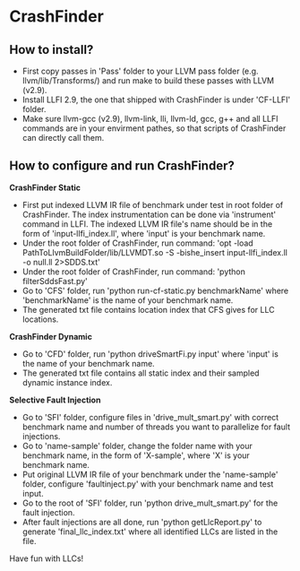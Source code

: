 CrashFinder
===================


How to install?
-----------------


 - First copy passes in 'Pass' folder to your LLVM pass folder (e.g. llvm/lib/Transforms/) and run make to build these passes with LLVM (v2.9).
 - Install LLFI 2.9, the one that shipped with CrashFinder is under 'CF-LLFI' folder.
 - Make sure llvm-gcc (v2.9), llvm-link, lli, llvm-ld, gcc, g++ and all LLFI commands are in your envirment pathes, so that scripts of CrashFinder can directly call them.



How to configure and run CrashFinder?
------------------------


**CrashFinder Static**

 - First put indexed LLVM IR file of benchmark under test in root folder of CrashFinder. The index instrumentation can be done via 'instrument' command in LLFI. The indexed LLVM IR file's name should be in the form of 'input-llfi_index.ll', where 'input' is your benchmark name.
 - Under the root folder of CrashFinder, run command:
	'opt -load PathToLlvmBuildFolder/lib/LLVMDT.so -S -bishe_insert input-llfi_index.ll -o null.ll 2>SDDS.txt'
 - Under the root folder of CrashFinder, run command:
	'python filterSddsFast.py'
 - Go to 'CFS' folder, run 'python run-cf-static.py benchmarkName' where 'benchmarkName' is the name of your benchmark name.
 - The generated txt file contains location index that CFS gives for LLC locations.


**CrashFinder Dynamic**

 - Go to 'CFD' folder, run 'python driveSmartFi.py input' where 'input' is the name of your benchmark name.
 - The generated txt file contains all static index and their sampled dynamic instance index.


**Selective Fault Injection**

 - Go to 'SFI' folder, configure files in 'drive_mult_smart.py' with correct benchmark name and number of threads you want to parallelize for fault injections.
 - Go to 'name-sample' folder, change the folder name with your benchmark name, in the form of 'X-sample', where 'X' is your benchmark name.
 - Put original LLVM IR file of your benchmark under the 'name-sample' folder, configure 'faultinject.py' with your benchmark name and test input.
 - Go to the root of 'SFI' folder, run 'python drive_mult_smart.py' for the fault injection.
 - After fault injections are all done, run 'python getLlcReport.py' to generate 'final_llc_index.txt' where all identified LLCs are listed in the file.



Have fun with LLCs!
